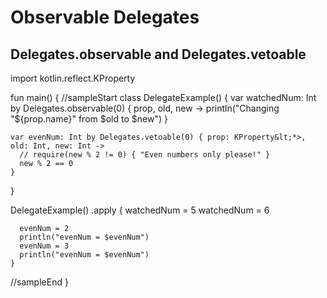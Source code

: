 # Observable Delegates

## Delegates.observable and Delegates.vetoable

<div class="kotlin-code">
import kotlin.reflect.KProperty

fun main() {
//sampleStart
  class DelegateExample() {
    var watchedNum: Int by Delegates.observable(0) { prop, old, new ->
      println("Changing \"${prop.name}\" from $old to $new")
    }

    var evenNum: Int by Delegates.vetoable(0) { prop: KProperty&lt;*>, old: Int, new: Int ->
      // require(new % 2 != 0) { "Even numbers only please!" }
      new % 2 == 0
    }
  }

  DelegateExample()
    .apply {
      watchedNum = 5
      watchedNum = 6

      evenNum = 2
      println("evenNum = $evenNum")
      evenNum = 3
      println("evenNum = $evenNum")
    }
//sampleEnd
}
</div>